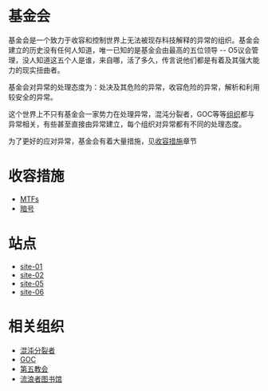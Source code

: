 # 基金会
基金会是一个致力于收容和控制世界上无法被现存科技解释的异常的组织。基金会建立的历史没有任何人知道，唯一已知的是基金会由最高的五位领导 -- O5议会管理，没人知道这五个人是谁，来自哪，活了多久，传言说他们都是有着及其强大能力的现实扭曲者。

基金会对异常的处理态度为：处决及其危险的异常，收容危险的异常，解析和利用较安全的异常。

这个世界上不只有基金会一家势力在处理异常，混沌分裂者，GOC等等[组织](#相关组织)都与异常相关，有些甚至直接由异常建立，每个组织对异常都有不同的处理态度。

为了更好的应对异常，基金会有着大量措施，见[收容措施](#收容措施)章节

# 收容措施
- [MTFs](MTF/.md)
- [暗号](术语/暗号/.md)

# 站点
- [site-01](站点/site-01/.md)
- [site-02](站点/site-02/.md)
- [site-05](站点/site-05/.md)
- [site-06](站点/site-06/.md)

# 相关组织
- [混沌分裂者](组织/CI/.md)
- [GOC](组织/GOC/.md)
- [第五教会](组织/第五教会/.md)
- [流浪者图书馆](组织/流浪者图书馆/.md)